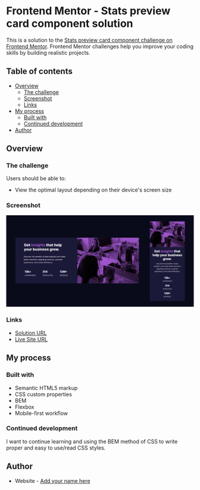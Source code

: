 # Frontend Mentor - Stats preview card component solution

This is a solution to the [Stats preview card component challenge on Frontend Mentor](https://www.frontendmentor.io/challenges/stats-preview-card-component-8JqbgoU62). Frontend Mentor challenges help you improve your coding skills by building realistic projects. 

## Table of contents

- [Overview](#overview)
  - [The challenge](#the-challenge)
  - [Screenshot](#screenshot)
  - [Links](#links)
- [My process](#my-process)
  - [Built with](#built-with)
  - [Continued development](#continued-development)
- [Author](#author)

## Overview

### The challenge

Users should be able to:

- View the optimal layout depending on their device's screen size

### Screenshot

![](./final-screenshot.png)

### Links

- [Solution URL](https://www.frontendmentor.io/solutions/order-summary-component-using-flexbox-1uM_yHabO)
- [Live Site URL](https://jolly-panini-675e73.netlify.app/)

## My process

### Built with

- Semantic HTML5 markup
- CSS custom properties
- BEM
- Flexbox
- Mobile-first workflow



### Continued development

I want to continue learning and using the BEM method of CSS to write proper and easy to use/read CSS styles. 

## Author

- Website - [Add your name here](https://adilmadhani.dev)

